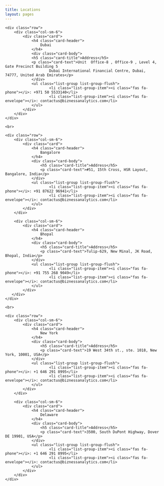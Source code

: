 ```yaml
---
title: Locations
layout: pages
---
```


<!--=====================
          Content
======================-->
<section id="content">
  <div class="container">
  
    <div class="row">
        <div class="col-sm-6">
            <div class="card">
                <h4 class="card-header">
                    Dubai
                </h4>
                <div class="card-body">
                <h5 class="card-title">Address</h5>
                <p class="card-text">Unit  Office-8 , Office-9 , Level 4, Gate Precinct Building 5 
                        Dubai International Financial Centre, Dubai, 74777, United Arab Emirates</p>
                </div>
                <ul class="list-group list-group-flush">
                        <li class="list-group-item"><i class="fas fa-phone"></i>: +971 50 5533140</li>
                        <li class="list-group-item"><i class="fas fa-envelope"></i>: contactus@biznessanalytics.com</li>
                </ul>
            </div>
        </div>
    </div>
    
    <br>

    <div class="row">
        <div class="col-sm-6">
            <div class="card">
                <h4 class="card-header">
                    Bangalore
                </h4>
                <div class="card-body">
                    <h5 class="card-title">Address</h5>
                    <p class="card-text">#51, 15th Cross, HSR Layout, Bangalore, India</p>
                </div>
                <ul class="list-group list-group-flush">
                        <li class="list-group-item"><i class="fas fa-phone"></i>: +91 87622 96941</li>
                        <li class="list-group-item"><i class="fas fa-envelope"></i>: contactus@biznessanalytics.com</li>
                </ul>
            </div>
        </div>

        <div class="col-sm-6">
            <div class="card">
                <h4 class="card-header">
                    Bhopal
                </h4>
                <div class="card-body">
                    <h5 class="card-title">Address</h5>
                    <p class="card-text">Tulip-629, New Minal, JK Road, Bhopal, India</p>
                </div>
                <ul class="list-group list-group-flush">
                        <li class="list-group-item"><i class="fas fa-phone"></i>: +91 755 268 9049</li>
                        <li class="list-group-item"><i class="fas fa-envelope"></i>: contactus@biznessanalytics.com</li>
                </ul>
            </div>
       </div>
    </div>

    <br>

    <div class="row">
        <div class="col-sm-6">
            <div class="card">
                <h4 class="card-header">
                    New York
                </h4>
                <div class="card-body">
                    <h5 class="card-title">Address</h5>
                    <p class="card-text">19 West 34th st., ste. 1018, New York, 10001, USA</p>
                </div>
                <ul class="list-group list-group-flush">
                        <li class="list-group-item"><i class="fas fa-phone"></i>: +1 646 291 8995</li>
                        <li class="list-group-item"><i class="fas fa-envelope"></i>: contactus@biznessanalytics.com</li>
                </ul>
            </div>
        </div>        

        <div class="col-sm-6">
            <div class="card">
                <h4 class="card-header">
                    Delaware
                </h4>
                <div class="card-body">
                    <h5 class="card-title">Address</h5>
                    <p class="card-text">3500, South DuPont Highway, Dover DE 19901, USA</p>
                </div>
                <ul class="list-group list-group-flush">
                        <li class="list-group-item"><i class="fas fa-phone"></i>: +1 646 291 8995</li>
                        <li class="list-group-item"><i class="fas fa-envelope"></i>: contactus@biznessanalytics.com</li>
                </ul>
            </div>
        </div>        
    </div>	
	
  </div>
</section>
